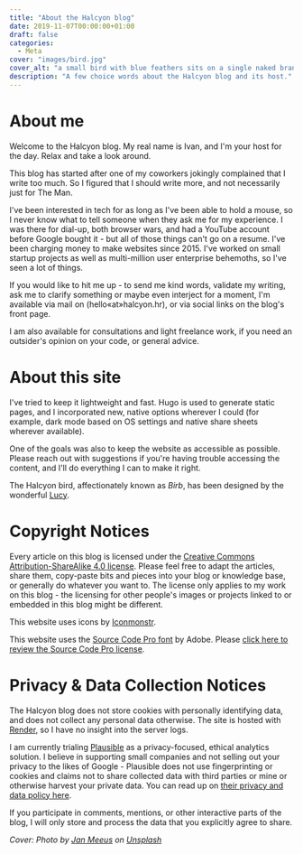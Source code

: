 ```yaml
---
title: "About the Halcyon blog"
date: 2019-11-07T00:00:00+01:00
draft: false
categories:
  - Meta
cover: "images/bird.jpg"
cover_alt: "a small bird with blue feathers sits on a single naked branch, its back turned towards the camera but looking to the left. the background is green but blurry and out of focus"
description: "A few choice words about the Halcyon blog and its host."
---
```


# About me

Welcome to the Halcyon blog. My real name is Ivan, and I'm your host for the
day. Relax and take a look around.

This blog has started after one of my coworkers jokingly complained that I write
too much. So I figured that I should write more, and not necessarily just for
The Man.

I've been interested in tech for as long as I've been able to hold a mouse, so I
never know what to tell someone when they ask me for my experience. I was there
for dial-up, both browser wars, and had a YouTube account before Google bought
it - but all of those things can't go on a resume. I've been charging money to
make websites since 2015. I've worked on small startup projects as well as
multi-million user enterprise behemoths, so I've seen a lot of things.

If you would like to hit me up - to send me kind words, validate my writing, ask
me to clarify something or maybe even interject for a moment, I'm available via
mail on (hello&laquo;at&raquo;halcyon.hr), or via social links on the blog's
front page.

I am also available for consultations and light freelance work, if you need an
outsider's opinion on your code, or general advice.

# About this site

I've tried to keep it lightweight and fast. Hugo is used to generate static
pages, and I incorporated new, native options wherever I could (for example,
dark mode based on OS settings and native share sheets wherever available).

One of the goals was also to keep the website as accessible as possible. Please
reach out with suggestions if you're having trouble accessing the content, and
I'll do everything I can to make it right.

The Halcyon bird, affectionately known as *Birb*, has been designed by the
wonderful [Lucy](https://unsplash.com/@liusaydh).

# Copyright Notices
 
Every article on this blog is licensed under the [Creative Commons
Attribution-ShareAlike 4.0 license](https://creativecommons.org/licenses/by-sa/4.0/).
Please feel free to adapt the articles, share them, copy-paste bits and pieces
into your blog or knowledge base, or generally do whatever you want to. The
license only applies to my work on this blog - the licensing for other people's
images or projects linked to or embedded in this blog might be different.

This website uses icons by [Iconmonstr](https://iconmonstr.com).

This website uses the [Source Code Pro
font](https://github.com/adobe-fonts/source-code-pro) by Adobe. Please [click
here to review the Source Code Pro
license](https://github.com/adobe-fonts/source-code-pro/blob/release/LICENSE.md).

# Privacy & Data Collection Notices

The Halcyon blog does not store cookies with personally identifying data, and
does not collect any personal data otherwise. The site is hosted with
[Render](http://render.com), so I have no insight into the server logs. 

I am currently trialing [Plausible](https://plausible.io) as a privacy-focused,
ethical analytics solution. I believe in supporting small companies and not
selling out your privacy to the likes of Google - Plausible does not use
fingerprinting or cookies and claims not to share collected data with third
parties or mine or otherwise harvest your private data. You can read up on
[their privacy and data policy
here](https://plausible.io/data-policy#how-we-count-unique-users-without-cookies).

If you participate in comments, mentions, or other interactive parts of the
blog, I will only store and process the data that you explicitly agree to share.

_Cover: Photo by [Jan Meeus](https://unsplash.com/@janmeeus) on 
[Unsplash](https://unsplash.com)_
